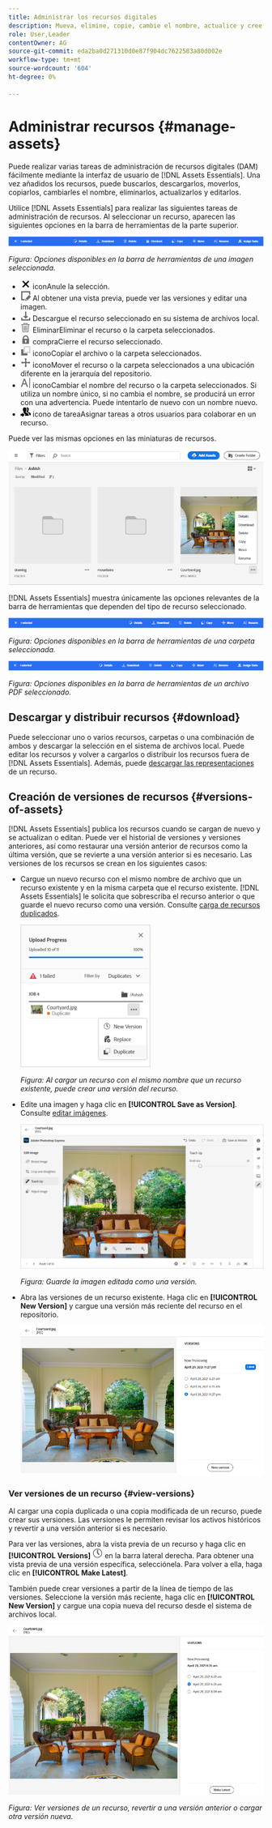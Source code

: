 ```yaml
---
title: Administrar los recursos digitales
description: Mueva, elimine, copie, cambie el nombre, actualice y cree una versión de sus recursos en [!DNL Assets Essentials].
role: User,Leader
contentOwner: AG
source-git-commit: eda2ba0d271310d0e87f904dc7622583a80d002e
workflow-type: tm+mt
source-wordcount: '604'
ht-degree: 0%

---
```



# Administrar recursos {#manage-assets}

Puede realizar varias tareas de administración de recursos digitales (DAM) fácilmente mediante la interfaz de usuario de [!DNL Assets Essentials]. Una vez añadidos los recursos, puede buscarlos, descargarlos, moverlos, copiarlos, cambiarles el nombre, eliminarlos, actualizarlos y editarlos.

Utilice [!DNL Assets Essentials] para realizar las siguientes tareas de administración de recursos. Al seleccionar un recurso, aparecen las siguientes opciones en la barra de herramientas de la parte superior.

![Opciones de la barra de herramientas al seleccionar un recurso](assets/toolbar-image-selected.png)

*Figura: Opciones disponibles en la barra de herramientas de una imagen seleccionada.*

* ![desmarque ](assets/do-not-localize/close-icon.png) iconAnule la selección.
* ![icono de detallesHaga clic en para obtener una vista previa de un recurso y ver los metadatos detallados. ](assets/do-not-localize/edit-in-icon.png) Al obtener una vista previa, puede ver las versiones y editar una imagen.
* ![icono descargar ](assets/do-not-localize/download-icon.png) Descargue el recurso seleccionado en su sistema de archivos local.
* ![icono ](assets/do-not-localize/delete-icon.png) EliminarEliminar el recurso o la carpeta seleccionados.
* ![icono de cierre de ](assets/do-not-localize/checkout-icon.png) compraCierre el recurso seleccionado.
* ![Copiar ](assets/do-not-localize/copy-icon.png) iconoCopiar el archivo o la carpeta seleccionados.
* ![mover ](assets/do-not-localize/move-icon.png) iconoMover el recurso o la carpeta seleccionados a una ubicación diferente en la jerarquía del repositorio.
* ![cambiar el nombre del ](assets/do-not-localize/rename-icon.png) iconoCambiar el nombre del recurso o la carpeta seleccionados. Si utiliza un nombre único, si no cambia el nombre, se producirá un error con una advertencia. Puede intentarlo de nuevo con un nombre nuevo.
* ![asignar ](assets/do-not-localize/review-delegate-icon.png) icono de tareaAsignar tareas a otros usuarios para colaborar en un recurso.

Puede ver las mismas opciones en las miniaturas de recursos.

![Opciones en la miniatura de un recurso para administrar un recurso](assets/options-on-thumbnail.png)

[!DNL Assets Essentials] muestra únicamente las opciones relevantes de la barra de herramientas que dependen del tipo de recurso seleccionado.

![Opciones de la barra de herramientas al seleccionar un recurso](assets/toolbar-folder-selected.png)

*Figura: Opciones disponibles en la barra de herramientas de una carpeta seleccionada.*

![Opciones de la barra de herramientas al seleccionar un recurso](assets/toolbar-pdf-selected.png)

*Figura: Opciones disponibles en la barra de herramientas de un archivo PDF seleccionado.*

## Descargar y distribuir recursos {#download}

Puede seleccionar uno o varios recursos, carpetas o una combinación de ambos y descargar la selección en el sistema de archivos local. Puede editar los recursos y volver a cargarlos o distribuir los recursos fuera de [!DNL Assets Essentials]. Además, puede [descargar las representaciones](/help/add-delete.md#renditions) de un recurso.

## Creación de versiones de recursos {#versions-of-assets}

<!-- 
TBD: query for engineering: How many versions are maintained. What happens when we reach that limit? Are old versions automatically removed? -->

[!DNL Assets Essentials] publica los recursos cuando se cargan de nuevo y se actualizan o editan. Puede ver el historial de versiones y versiones anteriores, así como restaurar una versión anterior de recursos como la última versión, que se revierte a una versión anterior si es necesario. Las versiones de los recursos se crean en los siguientes casos:

* Cargue un nuevo recurso con el mismo nombre de archivo que un recurso existente y en la misma carpeta que el recurso existente. [!DNL Assets Essentials] le solicita que sobrescriba el recurso anterior o que guarde el nuevo recurso como una versión. Consulte [carga de recursos duplicados](/help/add-delete.md#resolve-upload-fails).

   ![Crear versiones al cargar](assets/uploads-manage-duplicates.png)

   *Figura: Al cargar un recurso con el mismo nombre que un recurso existente, puede crear una versión del recurso.*

* Edite una imagen y haga clic en **[!UICONTROL Save as Version]**. Consulte [editar imágenes](/help/edit-images.md).

   ![Guardar imagen editada como versión](assets/edit-image2.png)

   *Figura: Guarde la imagen editada como una versión.*

* Abra las versiones de un recurso existente. Haga clic en **[!UICONTROL New Version]** y cargue una versión más reciente del recurso en el repositorio.

   ![Opción para cargar una nueva versión de un recurso desde el historial de versiones](assets/view-asset-versions2.png)

### Ver versiones de un recurso {#view-versions}

Al cargar una copia duplicada o una copia modificada de un recurso, puede crear sus versiones. Las versiones le permiten revisar los activos históricos y revertir a una versión anterior si es necesario.

Para ver las versiones, abra la vista previa de un recurso y haga clic en **[!UICONTROL Versions]** ![Icono de versiones](assets/do-not-localize/versions-clock-icon.png) en la barra lateral derecha. Para obtener una vista previa de una versión específica, selecciónela. Para volver a ella, haga clic en **[!UICONTROL Make Latest]**.

También puede crear versiones a partir de la línea de tiempo de las versiones. Seleccione la versión más reciente, haga clic en **[!UICONTROL New Version]** y cargue una copia nueva del recurso desde el sistema de archivos local.

![Ver versiones de un recurso](assets/view-asset-versions1.png)

*Figura: Ver versiones de un recurso, revertir a una versión anterior o cargar otra versión nueva.*
